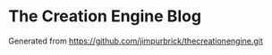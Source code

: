The Creation Engine Blog
========================

Generated from https://github.com/jimpurbrick/thecreationengine.git